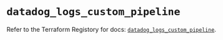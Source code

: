# `datadog_logs_custom_pipeline`

Refer to the Terraform Registory for docs: [`datadog_logs_custom_pipeline`](https://registry.terraform.io/providers/datadog/datadog/3.27.0/docs/resources/logs_custom_pipeline).

